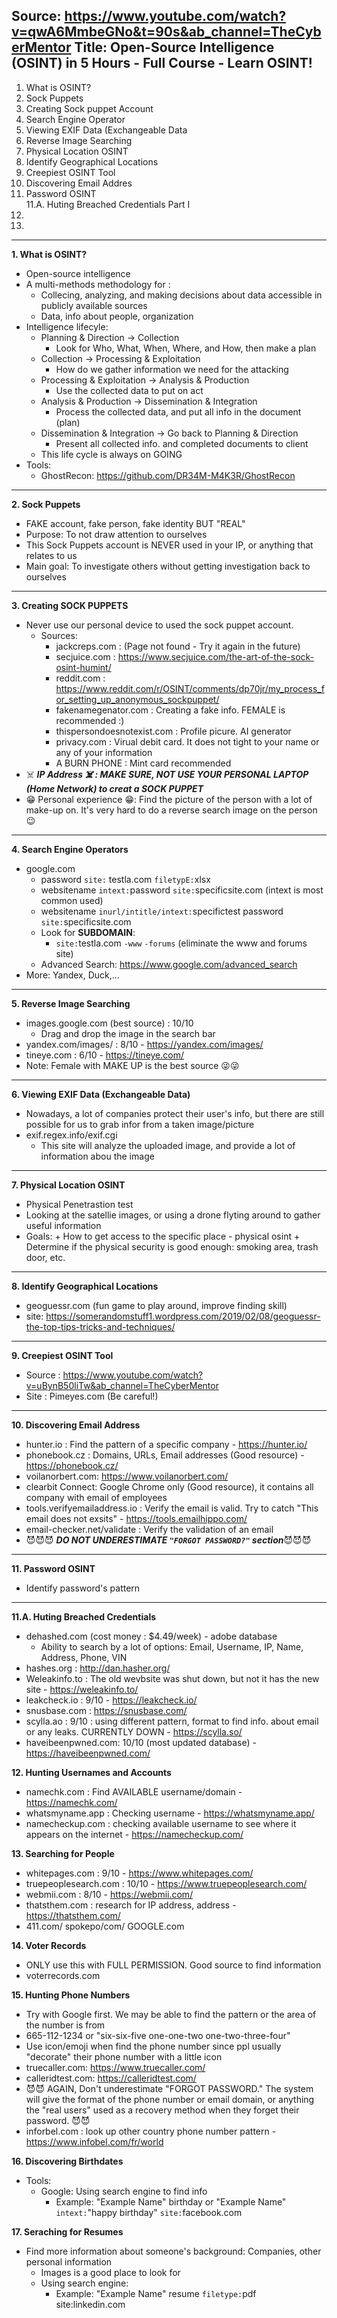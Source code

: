 Source: https://www.youtube.com/watch?v=qwA6MmbeGNo&t=90s&ab_channel=TheCyberMentor
Title: Open-Source Intelligence (OSINT) in 5 Hours - Full Course - Learn OSINT!
------------------------------------------------------
1. What is OSINT?                                     
2. Sock Puppets                                       
3. Creating Sock puppet Account                      
4. Search Engine Operator                             
5. Viewing EXIF Data (Exchangeable Data              
6. Reverse Image Searching                           
7. Physical Location OSINT                           
8. Identify Geographical Locations                   
9. Creepiest OSINT Tool                               
10. Discovering Email Addres                          
11. Password OSINT                                    
11.A. Huting Breached Credentials Part I             
12.
13.


---
**1. What is OSINT?**
  - Open-source intelligence
  - A multi-methods methodology for :
    + Collecing, analyzing, and making decisions about data accessible in publicly available sources
    + Data, info about people, organization
  - Intelligence lifecyle:
    + Planning & Direction -> Collection
      * Look for Who, What, When, Where, and How, then make a plan
    + Collection -> Processing & Exploitation
      * How do we gather information we need for the attacking
    + Processing & Exploitation -> Analysis & Production
      * Use the collected data to put on act
    + Analysis & Production -> Dissemination & Integration
      * Process the collected data, and put all info in the document (plan)
    + Dissemination & Integration -> Go back to Planning & Direction
      * Present all collected info. and completed documents to client
    + This life cycle is always on GOING
  - Tools:
    + GhostRecon: https://github.com/DR34M-M4K3R/GhostRecon
---    
**2. Sock Puppets**
  - FAKE account, fake person, fake identity BUT "REAL"
  - Purpose: To not draw attention to ourselves
  - This Sock Puppets account is NEVER used in your IP, or anything that relates to us
  - Main goal: To investigate others without getting investigation back to ourselves
---
**3. Creating SOCK PUPPETS**
  - Never use our personal device to used the sock puppet account.
    + Sources:
      * jackcreps.com       : (Page not found - Try it again in the future)
      * secjuice.com        : https://www.secjuice.com/the-art-of-the-sock-osint-humint/
      * reddit.com          : https://www.reddit.com/r/OSINT/comments/dp70jr/my_process_for_setting_up_anonymous_sockpuppet/
      * fakenamegenator.com : Creating a fake info. FEMALE is recommended :)
      * thispersondoesnotexist.com : Profile picure. AI generator
      * privacy.com         : Virual debit card. It does not tight to your name or any of your information
      * A BURN PHONE        : Mint card recommended
  - :skull_and_crossbones: ***IP Address :skull_and_crossbones: : MAKE SURE, NOT USE YOUR PERSONAL LAPTOP (Home Network) to creat a SOCK PUPPET***
  - :grin: Personal experience :grin:: Find the picture of the person with a lot of make-up on. It's very hard to do a reverse search image on the person :wink:  
---      
**4. Search Engine Operators**
  - google.com
    + password `site:` testla.com `filetypE:`xlsx
    + websitename `intext:`password `site:`specificsite.com (intext is most common used)
    + websitename `inurl/intitle/intext:`specifictest password `site:`specificsite.com
    + Look for **SUBDOMAIN**:
      * `site:`testla.com `-www` `-forums` (eliminate the www and forums site)
    + Advanced Search: https://www.google.com/advanced_search
  - More: Yandex, Duck,...
--- 
**5. Reverse Image Searching**
  - images.google.com (best source) : 10/10
    + Drag and drop the image in the search bar
  - yandex.com/images/              : 8/10 - https://yandex.com/images/
  - tineye.com                      : 6/10 - https://tineye.com/
  - Note: Female with MAKE UP is the best source :stuck_out_tongue_winking_eye::stuck_out_tongue_winking_eye:
---
**6. Viewing EXIF Data (Exchangeable Data)**
  - Nowadays, a lot of companies protect their user's info, but there are still possible for us to grab infor from a taken image/picture
  - exif.regex.info/exif.cgi
    + This site will analyze the uploaded image, and provide a lot of information abou the image
-------------------------------------------------------    
**7. Physical Location OSINT**
  - Physical Penetrastion test
  - Looking at the satellie images, or using a drone flyting around to gather useful information
  -  Goals:
    + How to get access to the specific place - physical osint
    + Determine if the physical security is good enough: smoking area, trash door, etc.
-------------------------------------------------------    
**8. Identify Geographical Locations**
  - geoguessr.com (fun game to play around, improve finding skill)
  - site: https://somerandomstuff1.wordpress.com/2019/02/08/geoguessr-the-top-tips-tricks-and-techniques/  
-------------------------------------------------------  
**9. Creepiest OSINT Tool**
  - Source          : https://www.youtube.com/watch?v=uBynB50liTw&ab_channel=TheCyberMentor
  - Site            : Pimeyes.com (Be careful!)
-------------------------------------------------------  
**10. Discovering Email Address**
  - hunter.io       : Find the pattern of a specific company - https://hunter.io/
  - phonebook.cz    : Domains, URLs, Email addresses (Good resource) - https://phonebook.cz/
  - voilanorbert.com: https://www.voilanorbert.com/
  - clearbit Connect: Google Chrome only (Good resource), it contains all company with email of employees        
  - tools.verifyemailaddress.io : Verify the email is valid. Try to catch "This email does not exsits" - https://tools.emailhippo.com/
  - email-checker.net/validate  : Verify the validation of an email
  - :smiling_imp::smiling_imp::smiling_imp: ***DO NOT UNDERESTIMATE `"FORGOT PASSWORD?"` section***:smiling_imp::smiling_imp::smiling_imp:
-------------------------------------------------------
**11. Password OSINT**
  - Identify password's pattern
-------------------------------------------------------  
**11.A. Huting Breached Credentials** 
  - dehashed.com (cost money : $4.49/week) - adobe database
    + Ability to search by a lot of options: Email, Username, IP, Name, Address, Phone, VIN
  - hashes.org        : http://dan.hasher.org/
  - Weleakinfo.to     : The old wevbsite was shut down, but not it has the new site - https://weleakinfo.to/
  - leakcheck.io      : 9/10 - https://leakcheck.io/
  - snusbase.com      : https://snusbase.com/
  - scylla.ao         : 9/10 : using different pattern, format to find info. about email or any leaks. CURRENTLY DOWN - https://scylla.so/
  - haveibeenpwned.com: 10/10 (most updated database) - https://haveibeenpwned.com/

**12. Hunting Usernames and Accounts**
  - namechk.com       : Find AVAILABLE username/domain - https://namechk.com/
  - whatsmyname.app   : Checking username - https://whatsmyname.app/
  - namecheckup.com   : checking available username to see where it appears on the internet - https://namecheckup.com/

**13. Searching for People**
  - whitepages.com       : 9/10 - https://www.whitepages.com/
  - truepeoplesearch.com : 10/10 - https://www.truepeoplesearch.com/
  - webmii.com           : 8/10 - https://webmii.com/
  - thatsthem.com        : research for IP address, address - https://thatsthem.com/
  - 411.com/ spokepo/com/ GOOGLE.com

**14. Voter Records**
  - ONLY use this with FULL PERMISSION. Good source to find information
  - voterrecords.com

**15. Hunting Phone Numbers**
  - Try with Google first. We may be able to find the pattern or the area of the number is from
  - 665-112-1234 or "six-six-five one-one-two one-two-three-four"
  - Use icon/emoji when find the phone number since ppl usually "decorate" their phone number with a little icon
  - truecaller.com: https://www.truecaller.com/
  - calleridtest.com: https://calleridtest.com/ 
  - :smiling_imp::smiling_imp: AGAIN, Don't underestimate "FORGOT PASSWORD." The system will give the format of the phone number or email domain, or anything the "real users" used as a recovery method when they forget their password. :smiling_imp::smiling_imp:
  - inforbel.com : look up other country phone number pattern - https://www.infobel.com/fr/world
  
**16. Discovering Birthdates**
  - Tools: 
    + Google: Using search engine to find info
      * Example: "Example Name" birthday or "Example Name" `intext:`"happy birthday" `site:`facebook.com 

**17. Seraching for Resumes**
  - Find more information about someone's background: Companies, other personal information
    + Images is a good place to look for
    + Using search engine:
      * Example: "Example Name" resume `filetype:`pdf site:linkedin.com
